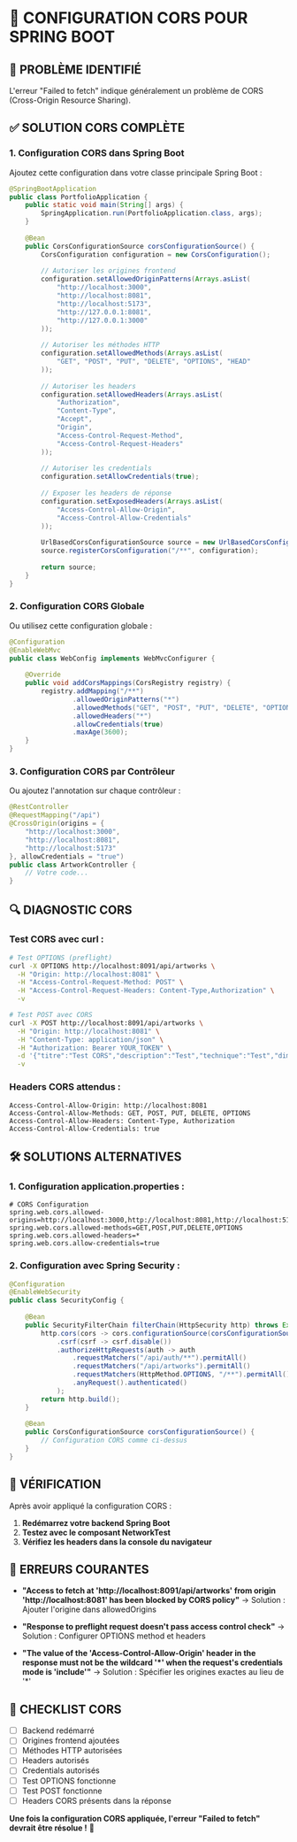 # 🔧 CONFIGURATION CORS POUR SPRING BOOT

## 🚨 PROBLÈME IDENTIFIÉ
L'erreur "Failed to fetch" indique généralement un problème de CORS (Cross-Origin Resource Sharing).

## ✅ SOLUTION CORS COMPLÈTE

### 1. **Configuration CORS dans Spring Boot**

Ajoutez cette configuration dans votre classe principale Spring Boot :

```java
@SpringBootApplication
public class PortfolioApplication {
    public static void main(String[] args) {
        SpringApplication.run(PortfolioApplication.class, args);
    }
    
    @Bean
    public CorsConfigurationSource corsConfigurationSource() {
        CorsConfiguration configuration = new CorsConfiguration();
        
        // Autoriser les origines frontend
        configuration.setAllowedOriginPatterns(Arrays.asList(
            "http://localhost:3000",
            "http://localhost:8081", 
            "http://localhost:5173",
            "http://127.0.0.1:8081",
            "http://127.0.0.1:3000"
        ));
        
        // Autoriser les méthodes HTTP
        configuration.setAllowedMethods(Arrays.asList(
            "GET", "POST", "PUT", "DELETE", "OPTIONS", "HEAD"
        ));
        
        // Autoriser les headers
        configuration.setAllowedHeaders(Arrays.asList(
            "Authorization",
            "Content-Type",
            "Accept",
            "Origin",
            "Access-Control-Request-Method",
            "Access-Control-Request-Headers"
        ));
        
        // Autoriser les credentials
        configuration.setAllowCredentials(true);
        
        // Exposer les headers de réponse
        configuration.setExposedHeaders(Arrays.asList(
            "Access-Control-Allow-Origin",
            "Access-Control-Allow-Credentials"
        ));
        
        UrlBasedCorsConfigurationSource source = new UrlBasedCorsConfigurationSource();
        source.registerCorsConfiguration("/**", configuration);
        
        return source;
    }
}
```

### 2. **Configuration CORS Globale**

Ou utilisez cette configuration globale :

```java
@Configuration
@EnableWebMvc
public class WebConfig implements WebMvcConfigurer {
    
    @Override
    public void addCorsMappings(CorsRegistry registry) {
        registry.addMapping("/**")
                .allowedOriginPatterns("*")
                .allowedMethods("GET", "POST", "PUT", "DELETE", "OPTIONS")
                .allowedHeaders("*")
                .allowCredentials(true)
                .maxAge(3600);
    }
}
```

### 3. **Configuration CORS par Contrôleur**

Ou ajoutez l'annotation sur chaque contrôleur :

```java
@RestController
@RequestMapping("/api")
@CrossOrigin(origins = {
    "http://localhost:3000",
    "http://localhost:8081",
    "http://localhost:5173"
}, allowCredentials = "true")
public class ArtworkController {
    // Votre code...
}
```

## 🔍 **DIAGNOSTIC CORS**

### **Test CORS avec curl :**

```bash
# Test OPTIONS (preflight)
curl -X OPTIONS http://localhost:8091/api/artworks \
  -H "Origin: http://localhost:8081" \
  -H "Access-Control-Request-Method: POST" \
  -H "Access-Control-Request-Headers: Content-Type,Authorization" \
  -v

# Test POST avec CORS
curl -X POST http://localhost:8091/api/artworks \
  -H "Origin: http://localhost:8081" \
  -H "Content-Type: application/json" \
  -H "Authorization: Bearer YOUR_TOKEN" \
  -d '{"titre":"Test CORS","description":"Test","technique":"Test","dimensions":"100x100","annee":2024,"imageUrl":"/test.jpg"}' \
  -v
```

### **Headers CORS attendus :**

```
Access-Control-Allow-Origin: http://localhost:8081
Access-Control-Allow-Methods: GET, POST, PUT, DELETE, OPTIONS
Access-Control-Allow-Headers: Content-Type, Authorization
Access-Control-Allow-Credentials: true
```

## 🛠️ **SOLUTIONS ALTERNATIVES**

### **1. Configuration application.properties :**

```properties
# CORS Configuration
spring.web.cors.allowed-origins=http://localhost:3000,http://localhost:8081,http://localhost:5173
spring.web.cors.allowed-methods=GET,POST,PUT,DELETE,OPTIONS
spring.web.cors.allowed-headers=*
spring.web.cors.allow-credentials=true
```

### **2. Configuration avec Spring Security :**

```java
@Configuration
@EnableWebSecurity
public class SecurityConfig {
    
    @Bean
    public SecurityFilterChain filterChain(HttpSecurity http) throws Exception {
        http.cors(cors -> cors.configurationSource(corsConfigurationSource()))
            .csrf(csrf -> csrf.disable())
            .authorizeHttpRequests(auth -> auth
                .requestMatchers("/api/auth/**").permitAll()
                .requestMatchers("/api/artworks").permitAll()
                .requestMatchers(HttpMethod.OPTIONS, "/**").permitAll()
                .anyRequest().authenticated()
            );
        return http.build();
    }
    
    @Bean
    public CorsConfigurationSource corsConfigurationSource() {
        // Configuration CORS comme ci-dessus
    }
}
```

## 🎯 **VÉRIFICATION**

Après avoir appliqué la configuration CORS :

1. **Redémarrez votre backend Spring Boot**
2. **Testez avec le composant NetworkTest**
3. **Vérifiez les headers dans la console du navigateur**

## 🚨 **ERREURS COURANTES**

- **"Access to fetch at 'http://localhost:8091/api/artworks' from origin 'http://localhost:8081' has been blocked by CORS policy"**
  → Solution : Ajouter l'origine dans allowedOrigins

- **"Response to preflight request doesn't pass access control check"**
  → Solution : Configurer OPTIONS method et headers

- **"The value of the 'Access-Control-Allow-Origin' header in the response must not be the wildcard '*' when the request's credentials mode is 'include'"**
  → Solution : Spécifier les origines exactes au lieu de '*'

## 📝 **CHECKLIST CORS**

- [ ] Backend redémarré
- [ ] Origines frontend ajoutées
- [ ] Méthodes HTTP autorisées
- [ ] Headers autorisés
- [ ] Credentials autorisés
- [ ] Test OPTIONS fonctionne
- [ ] Test POST fonctionne
- [ ] Headers CORS présents dans la réponse

**Une fois la configuration CORS appliquée, l'erreur "Failed to fetch" devrait être résolue !** 🚀

